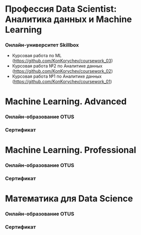 # Профессия Data Scientist: Аналитика данных и Machine Learning
### Онлайн-университет Skillbox
- Курсовая работа по ML (https://github.com/KonKorychev/coursework_03)
- Курсовая работа №2 по Аналитике данных (https://github.com/KonKorychev/coursework_02)
- Курсовая работа №1 по Аналитике данных (https://github.com/KonKorychev/coursework_01)
 
# Machine Learning. Advanced
### Онлайн-образование OTUS
### Сертификат



# Machine Learning. Professional
### Онлайн-образование OTUS
### Сертификат



# Математика для Data Science
### Онлайн-образование OTUS
### Сертификат
